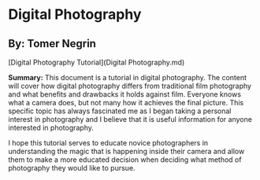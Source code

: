 # Digital Photography
## By: Tomer Negrin

[Digital Photography Tutorial](Digital Photography.md)

**Summary:**
This document is a tutorial in digital photography.  The content will cover how digital photography differs from traditional film photography and what benefits and drawbacks it holds against film.  Everyone knows what a camera does, but not many how it achieves the final picture.  This specific topic has always fascinated me as I began taking a personal interest in photography and I believe that it is useful information for anyone interested in photography.

I hope this tutorial serves to educate novice photographers in understanding the magic that is happening inside their camera and allow them to make a more educated decision when deciding what method of photography they would like to pursue.